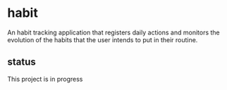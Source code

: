 # habit
An habit tracking application that registers daily actions and monitors the evolution of the habits that the user intends to put in their routine.


## status
This project is in progress
